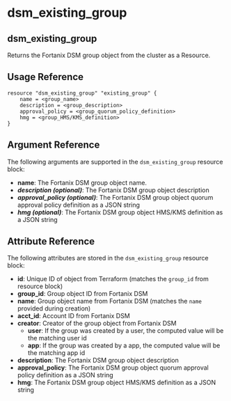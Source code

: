 # dsm\_existing\_group

## dsm\_existing\_group

Returns the Fortanix DSM group object from the cluster as a Resource.

## Usage Reference

```
resource "dsm_existing_group" "existing_group" {
    name = <group_name>
    description = <group_description>
    approval_policy = <group_quorum_policy_definition>
    hmg = <group_HMS/KMS_definition>
}
```

## Argument Reference

The following arguments are supported in the `dsm_existing_group` resource block:

* **name**: The Fortanix DSM group object name.
* _**description (optional)**_: The Fortanix DSM group object description
* _**approval_policy (optional)**_: The Fortanix DSM group object quorum approval policy definition as a JSON string
* _**hmg (optional)**_: The Fortanix DSM group object HMS/KMS definition as a JSON string

## Attribute Reference

The following attributes are stored in the `dsm_existing_group` resource block:

* **id**: Unique ID of object from Terraform (matches the `group_id` from resource block)
* **group\_id**: Group object ID from Fortanix DSM
* **name**: Group object name from Fortanix DSM (matches the `name` provided during creation)
* **acct\_id**: Account ID from Fortanix DSM
* **creator**: Creator of the group object from Fortanix DSM
  * **user**: If the group was created by a user, the computed value will be the matching user id
  * **app**: If the group was created by a app, the computed value will be the matching app id
* **description**: The Fortanix DSM group object description
* **approval_policy**: The Fortanix DSM group object quorum approval policy definition as a JSON string
* **hmg**: The Fortanix DSM group object HMS/KMS definition as a JSON string

